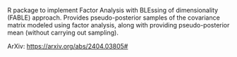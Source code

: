 R package to implement Factor Analysis with BLEssing of dimensionality (FABLE) approach. Provides pseudo-posterior samples of the covariance matrix modeled using factor analysis, along with providing pseudo-posterior mean (without carrying out sampling).

ArXiv: https://arxiv.org/abs/2404.03805#
